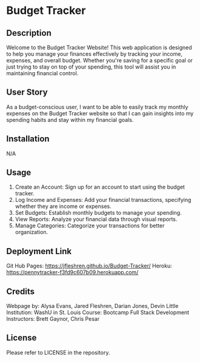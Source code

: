 # Budget Tracker

## Description

Welcome to the Budget Tracker Website! This web application is designed to help you manage your finances effectively by tracking your income, expenses, and overall budget. Whether you're saving for a specific goal or just trying to stay on top of your spending, this tool will assist you in maintaining financial control.

## User Story

As a budget-conscious user, I want to be able to easily track my monthly expenses on the Budget Tracker website so that I can gain insights into my spending habits and stay within my financial goals.

## Installation

N/A

## Usage

1. Create an Account: Sign up for an account to start using the budget tracker.
2. Log Income and Expenses: Add your financial transactions, specifying whether they are income or expenses.
3. Set Budgets: Establish monthly budgets to manage your spending.
4. View Reports: Analyze your financial data through visual reports.
5. Manage Categories: Categorize your transactions for better organization.

## Deployment Link

Git Hub Pages: https://jfleshren.github.io/Budget-Tracker/
Heroku: https://pennytracker-f3fd9c607b09.herokuapp.com/ 

## Credits

Webpage by: Alysa Evans, Jared Fleshren, Darian Jones, Devin Little
Institution: WashU in St. Louis
Course: Bootcamp Full Stack Development
Instructors: Brett Gaynor, Chris Pesar

## License

Please refer to LICENSE in the repository.